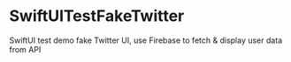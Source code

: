 # SwiftUITestFakeTwitter
SwiftUI test demo fake Twitter UI, use Firebase to fetch &amp; display user data from API

